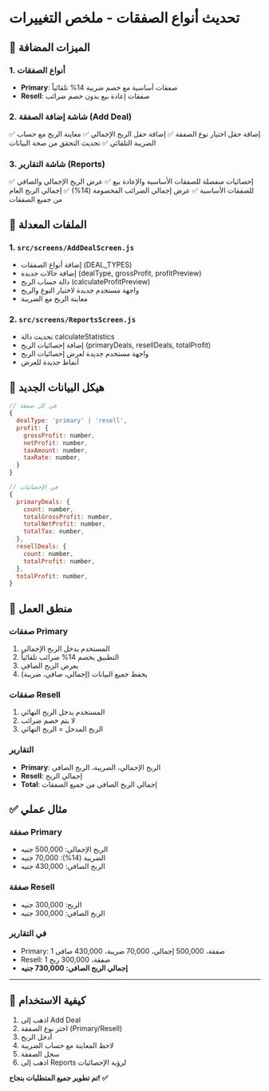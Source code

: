 # تحديث أنواع الصفقات - ملخص التغييرات

## 🎯 الميزات المضافة

### 1. أنواع الصفقات
- **Primary**: صفقات أساسية مع خصم ضريبة 14% تلقائياً
- **Resell**: صفقات إعادة بيع بدون خصم ضرائب

### 2. شاشة إضافة الصفقة (Add Deal)
✅ إضافة حقل اختيار نوع الصفقة
✅ إضافة حقل الربح الإجمالي
✅ معاينة الربح مع حساب الضريبة التلقائي
✅ تحديث التحقق من صحة البيانات

### 3. شاشة التقارير (Reports)
✅ إحصائيات منفصلة للصفقات الأساسية والإعادة بيع
✅ عرض الربح الإجمالي والصافي للصفقات الأساسية
✅ عرض إجمالي الضرائب المخصومة (14%)
✅ إجمالي الربح العام من جميع الصفقات

## 📁 الملفات المعدلة

### 1. `src/screens/AddDealScreen.js`
- إضافة أنواع الصفقات (DEAL_TYPES)
- إضافة حالات جديدة (dealType, grossProfit, profitPreview)
- دالة حساب الربح (calculateProfitPreview)
- واجهة مستخدم جديدة لاختيار النوع والربح
- معاينة الربح مع الضريبة

### 2. `src/screens/ReportsScreen.js`
- تحديث دالة calculateStatistics
- إضافة إحصائيات الربح (primaryDeals, resellDeals, totalProfit)
- واجهة مستخدم جديدة لعرض إحصائيات الربح
- أنماط جديدة للعرض

## 🔧 هيكل البيانات الجديد

```javascript
// في كل صفقة
{
  dealType: 'primary' | 'resell',
  profit: {
    grossProfit: number,
    netProfit: number,
    taxAmount: number,
    taxRate: number,
  }
}

// في الإحصائيات
{
  primaryDeals: {
    count: number,
    totalGrossProfit: number,
    totalNetProfit: number,
    totalTax: number,
  },
  resellDeals: {
    count: number,
    totalProfit: number,
  },
  totalProfit: number,
}
```

## 🎯 منطق العمل

### صفقات Primary
1. المستخدم يدخل الربح الإجمالي
2. التطبيق يخصم 14% ضرائب تلقائياً
3. يعرض الربح الصافي
4. يحفظ جميع البيانات (إجمالي، صافي، ضريبة)

### صفقات Resell
1. المستخدم يدخل الربح النهائي
2. لا يتم خصم ضرائب
3. الربح المدخل = الربح النهائي

### التقارير
- **Primary**: الربح الإجمالي، الضريبة، الربح الصافي
- **Resell**: إجمالي الربح
- **Total**: إجمالي الربح الصافي من جميع الصفقات

## ✅ مثال عملي

### صفقة Primary
- الربح الإجمالي: 500,000 جنيه
- الضريبة (14%): 70,000 جنيه
- الربح الصافي: 430,000 جنيه

### صفقة Resell
- الربح: 300,000 جنيه
- الربح الصافي: 300,000 جنيه

### في التقارير
- Primary: 1 صفقة، 500,000 إجمالي، 70,000 ضريبة، 430,000 صافي
- Resell: 1 صفقة، 300,000 ربح
- **إجمالي الربح الصافي: 730,000 جنيه**

---

## 🚀 كيفية الاستخدام

1. اذهب إلى Add Deal
2. اختر نوع الصفقة (Primary/Resell)
3. أدخل الربح
4. لاحظ المعاينة مع حساب الضريبة
5. سجل الصفقة
6. اذهب إلى Reports لرؤية الإحصائيات

**تم تطوير جميع المتطلبات بنجاح! ✅**